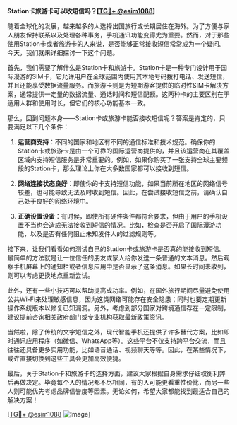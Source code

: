 **Station卡旅游卡可以收短信吗？[[TG💪+ @esim1088](https://t.me/s/esim1088)]**

随着全球化的发展，越来越多的人选择出国旅行或长期居住在海外。为了方便与家人朋友保持联系以及处理各种事务，手机通讯功能变得尤为重要。然而，对于那些使用Station卡或者旅游卡的人来说，是否能够正常接收短信常常成为一个疑问。今天，我们就来详细探讨一下这个问题。

首先，我们需要了解什么是Station卡和旅游卡。Station卡是一种专门设计用于国际漫游的SIM卡，它允许用户在全球范围内使用其本地号码拨打电话、发送短信，并且还能享受数据流量服务。而旅游卡则是为短期游客提供的临时性SIM卡解决方案，通常提供一定量的数据流量、通话时间和短信配额。这两种卡的主要区别在于适用人群和使用时长，但它们的核心功能基本一致。

那么，回到问题本身——Station卡或旅游卡能否接收短信呢？答案是肯定的，只要满足以下几个条件：

1. **运营商支持**：不同的国家和地区有不同的通信标准和技术规范。确保你的Station卡或旅游卡是由一个可靠的国际运营商提供的，并且该运营商在其覆盖区域内支持短信服务是非常重要的。例如，如果你购买了一张支持全球主要频段的Station卡，那么理论上你在大多数国家都可以接收到短信。

2. **网络连接状态良好**：即使你的卡支持短信功能，如果当前所在地区的网络信号较差，也可能导致无法及时收到短信。因此，在尝试接收短信之前，请确认自己处于良好的网络环境中。

3. **正确设置设备**：有时候，即使所有硬件条件都符合要求，但由于用户的手机设置不当也会造成无法接收到短信的情况。比如，检查是否开启了国际漫游功能，以及是否有任何阻止未知发件人的过滤规则等。

接下来，让我们看看如何测试自己的Station卡或旅游卡是否真的能接收到短信。最简单的方法就是让一位信任的朋友或家人给你发送一条普通的文本消息。然后观察手机屏幕上的通知栏或者信息应用中是否显示了这条消息。如果长时间未收到，则可以考虑更换地点重新尝试。

此外，还有一些小技巧可以帮助提高成功率。例如，在国外旅行期间尽量避免使用公共Wi-Fi来处理敏感信息，因为这类网络可能存在安全隐患；同时也要定期更新操作系统版本以修复已知漏洞。另外，考虑到部分国家对跨境通信存在一定限制，建议提前咨询相关政府部门或专业机构获取最新政策资讯。

当然啦，除了传统的文字短信之外，现代智能手机还提供了许多替代方案，比如即时通讯应用程序（如微信、WhatsApp等）。这些平台不仅支持跨平台交流，而且往往还具备更多实用功能，比如语音通话、视频聊天等等。因此，在某些情况下，或许直接切换到这些工具会更加高效便捷。

最后，关于Station卡和旅游卡的选择方面，建议大家根据自身需求仔细权衡利弊后再做决定。毕竟每个人的情况都不尽相同，有的人可能更看重性价比，而另一些人则可能优先考虑品牌信誉度等因素。无论如何，希望大家都能找到最适合自己的解决方案！

[[TG💪+ @esim1088](https://t.me/s/esim1088) ![Image](https://i.postimg.cc/4NQfJmqS/Snipaste-2025-05-13-00-14-12.png)]